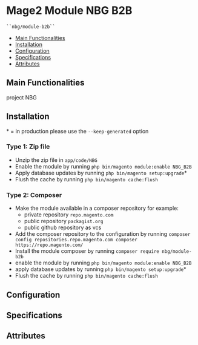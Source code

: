 # Mage2 Module NBG B2B

    ``nbg/module-b2b``

 - [Main Functionalities](#markdown-header-main-functionalities)
 - [Installation](#markdown-header-installation)
 - [Configuration](#markdown-header-configuration)
 - [Specifications](#markdown-header-specifications)
 - [Attributes](#markdown-header-attributes)


## Main Functionalities
project  NBG

## Installation
\* = in production please use the `--keep-generated` option

### Type 1: Zip file

 - Unzip the zip file in `app/code/NBG`
 - Enable the module by running `php bin/magento module:enable NBG_B2B`
 - Apply database updates by running `php bin/magento setup:upgrade`\*
 - Flush the cache by running `php bin/magento cache:flush`

### Type 2: Composer

 - Make the module available in a composer repository for example:
    - private repository `repo.magento.com`
    - public repository `packagist.org`
    - public github repository as vcs
 - Add the composer repository to the configuration by running `composer config repositories.repo.magento.com composer https://repo.magento.com/`
 - Install the module composer by running `composer require nbg/module-b2b`
 - enable the module by running `php bin/magento module:enable NBG_B2B`
 - apply database updates by running `php bin/magento setup:upgrade`\*
 - Flush the cache by running `php bin/magento cache:flush`


## Configuration




## Specifications




## Attributes



